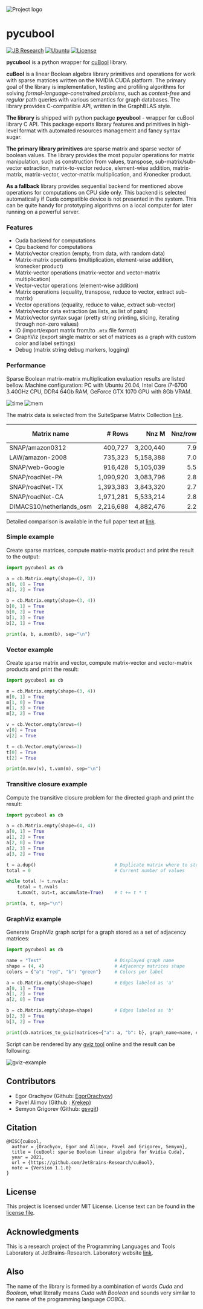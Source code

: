 ![Project logo](https://github.com/JetBrains-Research/cuBool/blob/master/docs/logo/cubool_logo_trsp.png?raw=true)

# pycubool

[![JB Research](https://jb.gg/badges/research-flat-square.svg)](https://research.jetbrains.org/)
[![Ubuntu](https://github.com/JetBrains-Research/cuBool/workflows/Ubuntu/badge.svg?branch=master)](https://github.com/JetBrains-Research/cuBool/actions)
[![License](https://img.shields.io/badge/license-MIT-orange)](https://github.com/JetBrains-Research/cuBool/blob/master/LICENSE)

**pycubool** is a python wrapper for [cuBool](https://github.com/JetBrains-Research/cuBool) library.

**cuBool** is a linear Boolean algebra library primitives and operations for 
work with sparse matrices written on the NVIDIA CUDA platform. The primary 
goal of the library is implementation, testing and profiling algorithms for
solving *formal-language-constrained problems*, such as *context-free* 
and *regular* path queries with various semantics for graph databases.
The library provides C-compatible API, written in the GraphBLAS style.

**The library** is shipped with python package **pycubool** - wrapper for
cuBool library C API. This package exports library features and primitives 
in high-level format with automated resources management and fancy syntax sugar.

**The primary library primitives** are sparse matrix and sparse vector of boolean values. 
The library provides the most popular operations for matrix manipulation, 
such as construction from values, transpose, sub-matrix/sub-vector extraction, matrix-to-vector reduce, 
element-wise addition, matrix-matrix, matrix-vector, vector-matrix multiplication, and Kronecker product.  

**As a fallback** library provides sequential backend for mentioned above operations
for computations on CPU side only. This backend is selected automatically
if Cuda compatible device is not presented in the system. This can be quite handy for 
prototyping algorithms on a local computer for later running on a powerful server.   

### Features

- Cuda backend for computations
- Cpu backend for computations
- Matrix/vector creation (empty, from data, with random data)
- Matrix-matrix operations (multiplication, element-wise addition, kronecker product)
- Matrix-vector operations (matrix-vector and vector-matrix multiplication)
- Vector-vector operations (element-wise addition)
- Matrix operations (equality, transpose, reduce to vector, extract sub-matrix)
- Vector operations (equality, reduce to value, extract sub-vector)
- Matrix/vector data extraction (as lists, as list of pairs)
- Matrix/vector syntax sugar (pretty string printing, slicing, iterating through non-zero values)
- IO (import/export matrix from/to `.mtx` file format)
- GraphViz (export single matrix or set of matrices as a graph with custom color and label settings)
- Debug (matrix string debug markers, logging)

### Performance

Sparse Boolean matrix-matrix multiplication evaluation results are listed bellow.
Machine configuration: PC with Ubuntu 20.04, Intel Core i7-6700 3.40GHz CPU, DDR4 64Gb RAM, GeForce GTX 1070 GPU with 8Gb VRAM. 

![time](https://github.com/JetBrains-Research/cuBool/raw/master/docs/pictures/mxm-perf-time.svg?raw=true&sanitize=true)
![mem](https://github.com/JetBrains-Research/cuBool/raw/master/docs/pictures/mxm-perf-mem.svg?raw=true&sanitize=true)

The matrix data is selected from the SuiteSparse Matrix Collection [link](https://sparse.tamu.edu).

| Matrix name              | # Rows      | Nnz M       | Nnz/row   | Max Nnz/row | Nnz M^2     |
|---                       |---:         |---:         |---:       |---:         |---:         |
| SNAP/amazon0312          | 400,727     | 3,200,440   | 7.9       | 10          | 14,390,544  |
| LAW/amazon-2008          | 735,323     | 5,158,388   | 7.0       | 10          | 25,366,745  |
| SNAP/web-Google          | 916,428     | 5,105,039   | 5.5       | 456         | 29,710,164  |
| SNAP/roadNet-PA          | 1,090,920   | 3,083,796   | 2.8       | 9           | 7,238,920   |
| SNAP/roadNet-TX	       | 1,393,383   | 3,843,320   | 2.7       | 12          | 8,903,897   |
| SNAP/roadNet-CA	       | 1,971,281   | 5,533,214   | 2.8       | 12          | 12,908,450  |
| DIMACS10/netherlands_osm | 2,216,688   | 4,882,476   | 2.2       | 7           | 8,755,758   |
  
Detailed comparison is available in the full paper text at 
[link](https://github.com/YaccConstructor/articles/blob/master/2021/GRAPL/Sparse_Boolean_Algebra_on_GPGPU/Sparse_Boolean_Algebra_on_GPGPU.pdf).

### Simple example

Create sparse matrices, compute matrix-matrix product and print the result to the output:

```python
import pycubool as cb

a = cb.Matrix.empty(shape=(2, 3))
a[0, 0] = True
a[1, 2] = True

b = cb.Matrix.empty(shape=(3, 4))
b[0, 1] = True
b[0, 2] = True
b[1, 3] = True
b[2, 1] = True

print(a, b, a.mxm(b), sep="\n")
```

### Vector example

Create sparse matrix and vector, compute matrix-vector and vector-matrix products and print the result:

```python
import pycubool as cb

m = cb.Matrix.empty(shape=(3, 4))
m[0, 1] = True
m[1, 0] = True
m[1, 3] = True
m[2, 2] = True

v = cb.Vector.empty(nrows=4)
v[0] = True
v[2] = True

t = cb.Vector.empty(nrows=3) 
t[0] = True
t[2] = True

print(m.mxv(v), t.vxm(m), sep="\n")
```

### Transitive closure example

Compute the transitive closure problem for the directed graph and print the result:

```python
import pycubool as cb

a = cb.Matrix.empty(shape=(4, 4))
a[0, 1] = True
a[1, 2] = True
a[2, 0] = True
a[2, 3] = True
a[3, 2] = True

t = a.dup()                             # Duplicate matrix where to store result
total = 0                               # Current number of values

while total != t.nvals:
    total = t.nvals
    t.mxm(t, out=t, accumulate=True)    # t += t * t

print(a, t, sep="\n")
```

### GraphViz example

Generate GraphViz graph script for a graph stored as a set of adjacency matrices:

```python
import pycubool as cb

name = "Test"                           # Displayed graph name   
shape = (4, 4)                          # Adjacency matrices shape
colors = {"a": "red", "b": "green"}     # Colors per label

a = cb.Matrix.empty(shape=shape)        # Edges labeled as 'a'
a[0, 1] = True
a[1, 2] = True
a[2, 0] = True

b = cb.Matrix.empty(shape=shape)        # Edges labeled as 'b'
b[2, 3] = True
b[3, 2] = True

print(cb.matrices_to_gviz(matrices={"a": a, "b": b}, graph_name=name, edge_colors=colors))
```

Script can be rendered by any [gviz tool](https://dreampuf.github.io/GraphvizOnline/) online and the result can be following:

![gviz-example](https://raw.githubusercontent.com/JetBrains-Research/cuBool/master/docs/pictures/gviz_example.png)

## Contributors

- Egor Orachyov (Github: [EgorOrachyov](https://github.com/EgorOrachyov))
- Pavel Alimov (Github : [Krekep](https://github.com/Krekep))
- Semyon Grigorev (Github: [gsvgit](https://github.com/gsvgit))

## Citation 

```ignorelang
@MISC{cuBool,
  author = {Orachyov, Egor and Alimov, Pavel and Grigorev, Semyon},
  title = {cuBool: sparse Boolean linear algebra for Nvidia Cuda},
  year = 2021,
  url = {https://github.com/JetBrains-Research/cuBool},
  note = {Version 1.1.0}
}
```

## License

This project is licensed under MIT License. License text can be found in the 
[license file](https://github.com/JetBrains-Research/cuBool/blob/master/python/LICENSE.md).

## Acknowledgments

This is a research project of the Programming Languages and Tools Laboratory
at JetBrains-Research. Laboratory website [link](https://research.jetbrains.org/groups/plt_lab/).

## Also

The name of the library is formed by a combination of words *Cuda* and *Boolean*,
what literally means *Cuda with Boolean* and sounds very similar to the name of 
the programming language *COBOL*.